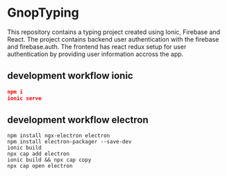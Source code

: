 # GnopTyping

This repository contains a typing project created using Ionic, Firebase and React. The project contains backend user authentication with the firebase and firebase.auth. The frontend has react redux setup for user authentication by providing user information accross the app.

## development workflow ionic

```json
npm i
ionic serve
```
## development workflow electron
```
npm install ngx-electron electron
npm install electron-packager --save-dev
ionic build
npx cap add electron
ionic build && npx cap copy
npx cap open electron
```
